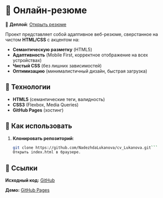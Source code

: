# 📄 Онлайн-резюме  

🚀 **Деплой**: [Открыть резюме](https://nadezhdalukanova.github.io/cv_Lukanova/)  

Проект представляет собой адаптивное веб-резюме, сверстанное на чистом **HTML/CSS** с акцентом на:  
- **Семантическую разметку** (HTML5)  
- **Адаптивность** (Mobile First, корректное отображение на всех устройствах)  
- **Чистый CSS** (без лишних зависимостей)  
- **Оптимизацию** (минималистичный дизайн, быстрая загрузка)  

## 🔧 Технологии  
- **HTML5** (семантические теги, валидность)  
- **CSS3** (Flexbox, Media Queries)  
- **GitHub Pages** (хостинг)  

## 📌 Как использовать  
1. **Клонировать репозиторий**:  
   ```bash
   git clone https://github.com/NadezhdaLukanova/cv_Lukanova.git```
   Открыть index.html в браузере.

## 🔗 Ссылки
**Исходный код:** [GitHub](https://github.com/NadezhdaLukanova/cv_Lukanova)

**Демо:** [GitHub Pages](https://nadezhdalukanova.github.io/cv_Lukanova/)
